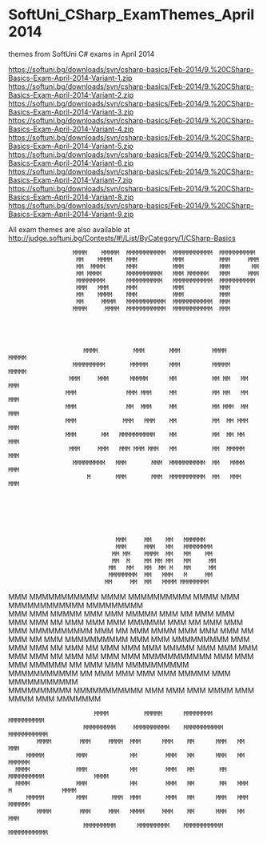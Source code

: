SoftUni_CSharp_ExamThemes_April2014
===================================

themes from SoftUni C# exams in April 2014

https://softuni.bg/downloads/svn/csharp-basics/Feb-2014/9.%20CSharp-Basics-Exam-April-2014-Variant-1.zip
https://softuni.bg/downloads/svn/csharp-basics/Feb-2014/9.%20CSharp-Basics-Exam-April-2014-Variant-2.zip
https://softuni.bg/downloads/svn/csharp-basics/Feb-2014/9.%20CSharp-Basics-Exam-April-2014-Variant-3.zip
https://softuni.bg/downloads/svn/csharp-basics/Feb-2014/9.%20CSharp-Basics-Exam-April-2014-Variant-4.zip
https://softuni.bg/downloads/svn/csharp-basics/Feb-2014/9.%20CSharp-Basics-Exam-April-2014-Variant-5.zip
https://softuni.bg/downloads/svn/csharp-basics/Feb-2014/9.%20CSharp-Basics-Exam-April-2014-Variant-6.zip
https://softuni.bg/downloads/svn/csharp-basics/Feb-2014/9.%20CSharp-Basics-Exam-April-2014-Variant-7.zip
https://softuni.bg/downloads/svn/csharp-basics/Feb-2014/9.%20CSharp-Basics-Exam-April-2014-Variant-8.zip
https://softuni.bg/downloads/svn/csharp-basics/Feb-2014/9.%20CSharp-Basics-Exam-April-2014-Variant-9.zip


All exam themes are also available at http://judge.softuni.bg/Contests/#!/List/ByCategory/1/CSharp-Basics


                                                                                                                                                                                                                                     
                      MMMM    MMMMM  MMMMMMMMMMM  MMMMMMMMMMM  MMMMMMMMMM                           
                       MM    MMMM    MMM          MMM          MMM     MMM                          
                       MM  MMMM      MMM          MMM          MMM      MM                          
                       MM MMMM       MMMMMMMMMM   MMM MMMMMM   MMM     MMM                          
                       MMMMMMMM      MMMMMMMMMM   MMMMMMMMMMM  MMMMMMMMMM                           
                       MMM   MMM     MMM          MMM          MMM                                  
                       MM    MMMM    MMM          MMM          MMM                                  
                       MM     MMMM   MMMMMMMMMMM  MMMMMMMMMMM  MMM                                  
                      MMMM     MMMM  MMMMMMMMMMM  MMMMMMMMMMM  MMM                                  
                                                                                                    
                                                                                                    
                                                                                                    
                                                                                                    
                                                                                                    
                         MMMM          MMM       MMM         MMMM     MMMMM                         
                      MMMMMMMMM       MMMMM      MMM         MMMMM    MMMMM                         
                     MMM     MMM      MMMMM      MM          MM MM   MM MMM                         
                    MMM              MMM MMM     MM          MM MM   MM MMM                         
                    MMM              MM  MMM     MM          MM MMM  MM MMM                         
                    MMM             MMM   MMM    MM          MM  MM MMM MMM                         
                    MMM       MM   MMMMMMMMMM    MM          MM  MM MM  MMM                         
                     MMM     MMM   MMM MMM MMM   MM          MM  MMMMM  MMM                         
                      MMMMMMMMM   MMM       MMM  MMMMMMMMMM  MM   MMMM  MMM                         
                          M       MMM       MMM  MMMMMMMMMM  MM   MMM   MMM                         
                                                                                                    
                                                                                                    
                                                                                                    
                                                                                                    
                                                                                                    
                                                                                                    
                                                                                                    
                                  MMM     MM    MM   MMMMMM                                         
                                  MMM     MMM   MM   MMMMMMMM                                       
                                 MM MM    MMMM  MM   MM    MM                                       
                                 MM  M    MM MM MM   MM     MM                                      
                                MM   MM   MM  MM M   MM     MM                                      
                                MMMMMMMM  MM   MMM   M     MM                                       
                               MM     MM  MM   MMMM MMMMMMMM                                        
                                                                                                    
                                                                                                    
                                                                                                    
                                                                                                    
                                                                                                    
                                                                                                    
 MMM         MMMMMMMMMMM      MMMM      MMMMMMMMMM    MMMM     MMM       MMMMMMMMMMMM   MMMMMMMMM   
 MMM         MMM             MMMMM      MMM     MMM   MMMMM    MMM            MM       MMM     MMM  
 MMM         MMM             MM MMM     MMM      MMM  MMMMMM   MMM            MM      MMM       MMM 
 MMM         MMMMMMMMMM     MMM  MM     MMM    MMMM   MMM MMM  MMM            MM      MMM        MM 
 MMM         MMMMMMMMMM    MMM   MMM    MMMMMMMMM     MMM MMM  MMM            MM      MMM        MM 
 MMM         MMM           MMM MMMMM    MMM   MMM     MMM  MMM MMM            MM      MMM        MM 
 MMM         MMM          MMMMMMMMMMM   MMM    MMM    MMM   MMMMMM            MM      MMM       MMM 
 MMMMMMMMMM  MMMMMMMMMMM  MM       MMM  MMM     MMM   MMM    MMMMM           MMM       MMMMMMMMMMM  
 MMMMMMMMMM  MMMMMMMMMMM MMM       MMM  MMM      MMMM MMM     MMMM           MMM         MMMMMMM    
                                                                                                    
                                                                                                    
                                                                                                    
                                                                                                    
                                                                                                    
                            MMMM          MMMMM      MMMMMMMM       MMMMMMMMMM                      
                         MMMMMMMMM     MMMMMMMMMM    MMMMMMMMMMM    MMMMMMMMMMM                      
            MMMM        MMM     MMMM  MMM      MMM    MM      MMM   MM                MMM           
         MMMMM         MMM            MM        MMM   MM      MMM   MM                 MMMMMM       
      MMMM             MMM            MM        MMM   MM       MM   MMMMMMMMMM              MMMM    
      MMMM             MMM            MM        MMM   MM       MM   MMM      M              MMMM    
         MMMMM         MMM       MMM  MMM       MMM   MM      MMM   MMM                MMMMMM       
            MMMM        MMM     MMM   MMMM     MMM    MM      MMM   MM                MMM           
                         MMMMMMMMM      MMMMMMMMM    MMMMMMMMMMM    MMMMMMMMMMM                     
                                                                                                    
